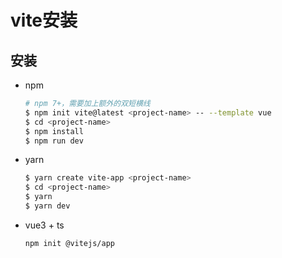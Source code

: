 # vite安装

## 安装

  - npm

    ```bash
    # npm 7+，需要加上额外的双短横线
    $ npm init vite@latest <project-name> -- --template vue
    $ cd <project-name>
    $ npm install
    $ npm run dev
    ```

  - yarn

    ```bash
    $ yarn create vite-app <project-name>
    $ cd <project-name>
    $ yarn
    $ yarn dev
    ```

  - vue3 + ts

    ```bash
    npm init @vitejs/app
    ```
